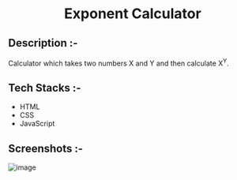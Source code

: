 # <p align="center">Exponent Calculator</p>

## Description :-

Calculator which takes two numbers X and Y and then calculate X<sup>Y</sup>.

## Tech Stacks :-

- HTML
- CSS
- JavaScript

## Screenshots :-

![image](https://github.com/Rakesh9100/CalcDiverse/assets/73993775/a108d372-15d3-4d5e-9dfa-3a89fb7c5863)
